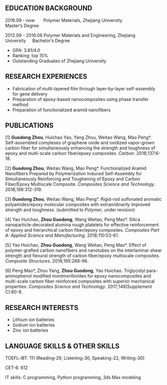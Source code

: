 ## EDUCATION BACKGROUND

2016.09 - now&ensp;&ensp;&ensp;&ensp;Polymer Materials, Zhejiang University&ensp;&ensp;&ensp;&ensp;&ensp;&ensp;&ensp;&ensp;&ensp;&ensp;&ensp;&ensp;&ensp;&ensp;&ensp;&ensp;&ensp;&ensp;Master’s Degree

2012.09 - 2016.06 Polymer Materials and Engineering, Zhejiang University&ensp;&ensp;&ensp;Bachelor’s Degree

*	GPA: 3.81/4.0
* Ranking: top 15%
*	Outstanding Graduates of Zhejiang University

## RESEARCH EXPERIENCES

*	Fabrication of multi-layered film through layer-by-layer self-assembly for gene delivery
*	Preparation of epoxy-based nanocomposites using phase transfer method
*	Preparation of functionalized aramid nanofibers

## PUBLICATIONS

[1] <b>Guodong Zhou</b>, Huichao Yao, Yang Zhou, Weitao Wang, Mao Peng*. Self-assembled complexes of graphene oxide and oxidized vapor-grown carbon fiber for simultaneously enhancing the strength and toughness of epoxy and multi-scale carbon fiber/epoxy composites. *Carbon*. 2018;137:6-18.

[2] <b>Guodong Zhou</b>, Weitao Wang, Mao Peng*. Functionalized Aramid Nanofibers Prepared by Polymerization Induced Self-Assembly for Simultaneously Reinforcing and Toughening of Epoxy and Carbon Fiber/Epoxy Multiscale Composite. *Composites Science and Technology*. 2018;168:312-319.

[3] <b>Guodong Zhou</b>, Weitao Wang, Mao Peng*. Rigid-rod sulfonated aromatic polyamides/epoxy molecular composites with extraordinarily improved strength and toughness. (submitted to *Polymer*, under revision)

[4] Yao Huichao, <b>Zhou Guodong</b>, Wang Weitao, Peng Mao*. Silica nanoparticle-decorated alumina rough platelets for effective reinforcement of epoxy and hierarchical carbon fiber/epoxy composites. *Composites Part A: Applied Science and Manufacturing*. 2018;110:53-61.

[5] Yao Huichao, <b>Zhou Guodong</b>, Wang Weitao, Peng Mao*. Effect of polymer-grafted carbon nanofibers and nanotubes on the interlaminar shear strength and flexural strength of carbon fiber/epoxy multiscale composites. *Composite Structures*. 2018;195:288-96.

[6] Peng Mao*, Zhou Yang, <b>Zhou Guodong</b>, Yao Huichao. Triglycidyl para-aminophenol modified montmorillonites for epoxy nanocomposites and multi-scale carbon fiber reinforced composites with superior mechanical properties. *Composites Science and Technology*. 2017;148(Supplement C):80-8.

## RESEARCH INTERESTS

*	Lithium ion batteries
*	Sodium ion batteries
*	Zinc ion batteries

## LANGUAGE SKILLS & OTHER SKILLS

TOEFL-iBT: 111 (Reading-29, Listening-30, Speaking-22, Writing-30)

CET-6: 612

IT skills: C programming, Python programming, 3ds Max modeling
